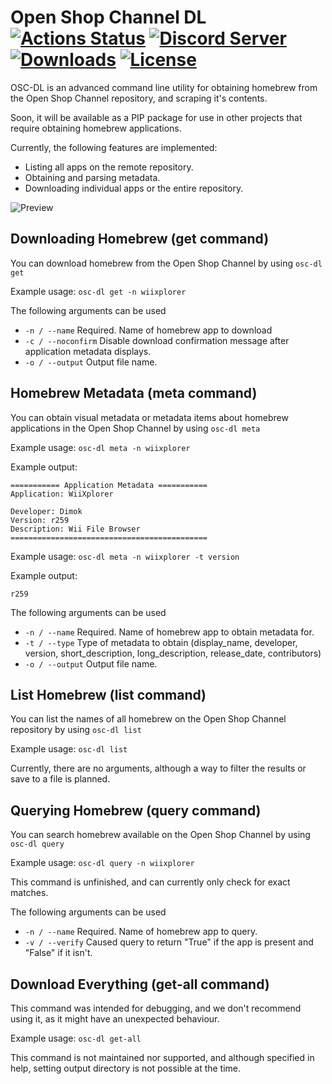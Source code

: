 # Open Shop Channel DL [![Actions Status](https://github.com/dhtdht020/osc-dl/workflows/Build/badge.svg)](https://github.com/dhtdht020/osc-dl/actions) [![Discord Server](https://img.shields.io/discord/426478571389976577.svg)](https://discord.gg/by6mR5N) [![Downloads](https://img.shields.io/github/downloads/dhtdht020/osc-dl/total)](https://github.com/dhtdht020/osc-dl/releases) [![License](https://img.shields.io/badge/Open%20Source-GPL--3.0-lightgrey.svg)](https://github.com/dhtdht020/osc-dl/blob/master/LICENSE)

OSC-DL is an advanced command line utility for obtaining homebrew from the Open Shop Channel repository, and scraping it's contents.

Soon, it will be available as a PIP package for use in other projects that require obtaining homebrew applications.

Currently, the following features are implemented:

- Listing all apps on the remote repository.
- Obtaining and parsing metadata.
- Downloading individual apps or the entire repository.

![Preview](https://cdn.discordapp.com/attachments/539096161831616523/704315841696497804/cmd_qOe9l3mnc9.png "Preview")

## Downloading Homebrew (get command)

You can download homebrew from the Open Shop Channel by using `osc-dl get`

Example usage: `osc-dl get -n wiixplorer`

The following arguments can be used

- `-n / --name` Required. Name of homebrew app to download
- `-c / --noconfirm` Disable download confirmation message after application metadata displays.
- `-o / --output` Output file name.

## Homebrew Metadata (meta command)

You can obtain visual metadata or metadata items about homebrew applications in the Open Shop Channel by using `osc-dl meta`

Example usage: `osc-dl meta -n wiixplorer`

Example output: 
```
=========== Application Metadata ===========
Application: WiiXplorer

Developer: Dimok
Version: r259
Description: Wii File Browser
============================================
```

Example usage: `osc-dl meta -n wiixplorer -t version`

Example output:
```
r259
```


The following arguments can be used

- `-n / --name` Required. Name of homebrew app to obtain metadata for.
- `-t / --type` Type of metadata to obtain (display_name, developer, version, short_description, long_description, release_date, contributors)
- `-o / --output` Output file name.

## List Homebrew (list command)

You can list the names of all homebrew on the Open Shop Channel repository by using `osc-dl list`

Example usage: `osc-dl list`

Currently, there are no arguments, although a way to filter the results or save to a file is planned.

## Querying Homebrew (query command)

You can search homebrew available on the Open Shop Channel by using `osc-dl query`

Example usage: `osc-dl query -n wiixplorer`

This command is unfinished, and can currently only check for exact matches.

The following arguments can be used

- `-n / --name` Required. Name of homebrew app to query.
- `-v / --verify` Caused query to return "True" if the app is present and "False" if it isn't.

## Download Everything (get-all command)

This command was intended for debugging, and we don't recommend using it, as it might have an unexpected behaviour.

Example usage: `osc-dl get-all`

This command is not maintained nor supported, and although specified in help, setting output directory is not possible at the time.



